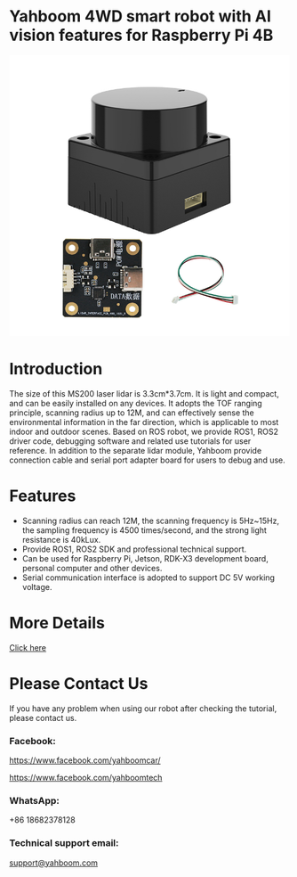 # Yahboom 4WD smart robot with AI vision features for Raspberry Pi 4B
![](https://github.com/YahboomTechnology/MS200Lidar/blob/main/MS200_Lidar.jpg)
# Introduction
The size of this MS200 laser lidar is 3.3cm*3.7cm. It is light and compact, and can be easily installed on any devices. It adopts the TOF ranging principle, scanning radius up to 12M, and can effectively sense the environmental information in the far direction, which is applicable to most indoor and outdoor scenes. Based on ROS robot, we provide ROS1, ROS2 driver code, debugging software and related use tutorials for user reference. In addition to the separate lidar module, Yahboom provide connection cable and serial port adapter board for users to debug and use.
# Features
* Scanning radius can reach 12M, the scanning frequency is 5Hz~15Hz, the sampling frequency is 4500 times/second, and the strong light resistance is 40kLux.
* Provide ROS1, ROS2 SDK and professional technical support.
* Can be used for Raspberry Pi, Jetson, RDK-X3 development board, personal computer and other devices.
* Serial communication interface is adopted to support DC 5V working voltage.

# More Details
[Click here](https://category.yahboom.net/products/ms200)

# Please Contact Us
If you have any problem when using our robot after checking the tutorial, please contact us.

### Facebook: 
https://www.facebook.com/yahboomcar/ 
  
https://www.facebook.com/yahboomtech
### WhatsApp:
+86 18682378128

### Technical support email: 
support@yahboom.com

